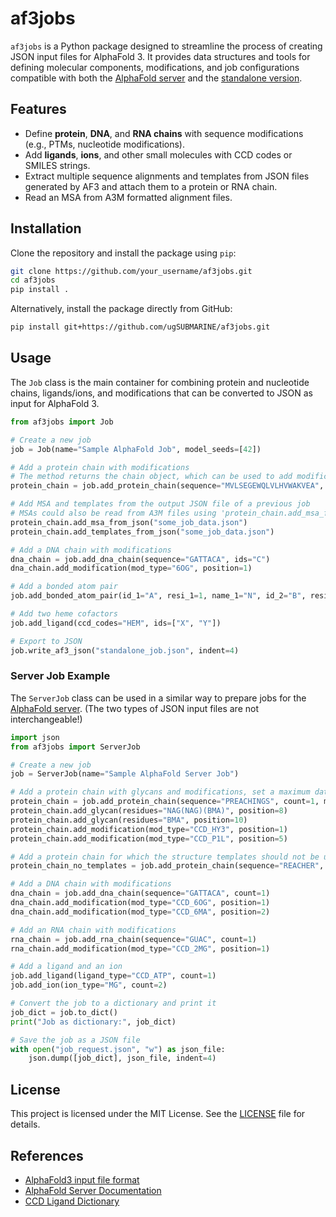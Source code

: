 # af3jobs

`af3jobs` is a Python package designed to streamline the process of creating JSON input files for AlphaFold 3.
It provides data structures and tools for defining molecular components, modifications, and job
configurations compatible with both the [AlphaFold server](https://alphafoldserver.com/welcome) and the [standalone version](https://github.com/google-deepmind/alphafold3).

## Features

- Define **protein**, **DNA**, and **RNA chains** with sequence modifications (e.g., PTMs, nucleotide modifications).
- Add **ligands**, **ions**, and other small molecules with CCD codes or SMILES strings.
- Extract multiple sequence alignments and templates from JSON files generated by AF3 and attach them to a protein
or RNA chain.
- Read an MSA from A3M formatted alignment files.

## Installation

Clone the repository and install the package using `pip`:

```bash
git clone https://github.com/your_username/af3jobs.git
cd af3jobs
pip install .
```

Alternatively, install the package directly from GitHub:

```bash
pip install git+https://github.com/ugSUBMARINE/af3jobs.git
```

## Usage

The `Job` class is the main container for combining protein and nucleotide chains, ligands/ions, and modifications
that can be converted to JSON as input for AlphaFold 3.

```python
from af3jobs import Job

# Create a new job
job = Job(name="Sample AlphaFold Job", model_seeds=[42])

# Add a protein chain with modifications
# The method returns the chain object, which can be used to add modifications, alignments, etc.
protein_chain = job.add_protein_chain(sequence="MVLSEGEWQLVLHVWAKVEA", count=2)

# Add MSA and templates from the output JSON file of a previous job
# MSAs could also be read from A3M files using 'protein_chain.add_msa_from_a3m("msa.a3m")'
protein_chain.add_msa_from_json("some_job_data.json")
protein_chain.add_templates_from_json("some_job_data.json")

# Add a DNA chain with modifications
dna_chain = job.add_dna_chain(sequence="GATTACA", ids="C")
dna_chain.add_modification(mod_type="6OG", position=1)

# Add a bonded atom pair
job.add_bonded_atom_pair(id_1="A", resi_1=1, name_1="N", id_2="B", resi_2=2, name_2="C")

# Add two heme cofactors
job.add_ligand(ccd_codes="HEM", ids=["X", "Y"])

# Export to JSON
job.write_af3_json("standalone_job.json", indent=4)
```

### Server Job Example

The `ServerJob` class can be used in a similar way to prepare jobs for the [AlphaFold server](https://alphafoldserver.com/welcome).
(The two types of JSON input files are not interchangeable!)

```python
import json
from af3jobs import ServerJob

# Create a new job
job = ServerJob(name="Sample AlphaFold Server Job")

# Add a protein chain with glycans and modifications, set a maximum date for the used template
protein_chain = job.add_protein_chain(sequence="PREACHINGS", count=1, max_template_date="2018-01-20")
protein_chain.add_glycan(residues="NAG(NAG)(BMA)", position=8)
protein_chain.add_glycan(residues="BMA", position=10)
protein_chain.add_modification(mod_type="CCD_HY3", position=1)
protein_chain.add_modification(mod_type="CCD_P1L", position=5)

# Add a protein chain for which the structure templates should not be used
protein_chain_no_templates = job.add_protein_chain(sequence="REACHER", count=1, use_structure_template=False)

# Add a DNA chain with modifications
dna_chain = job.add_dna_chain(sequence="GATTACA", count=1)
dna_chain.add_modification(mod_type="CCD_6OG", position=1)
dna_chain.add_modification(mod_type="CCD_6MA", position=2)

# Add an RNA chain with modifications
rna_chain = job.add_rna_chain(sequence="GUAC", count=1)
rna_chain.add_modification(mod_type="CCD_2MG", position=1)

# Add a ligand and an ion
job.add_ligand(ligand_type="CCD_ATP", count=1)
job.add_ion(ion_type="MG", count=2)

# Convert the job to a dictionary and print it
job_dict = job.to_dict()
print("Job as dictionary:", job_dict)

# Save the job as a JSON file
with open("job_request.json", "w") as json_file:
    json.dump([job_dict], json_file, indent=4)
```

## License

This project is licensed under the MIT License. See the [LICENSE](LICENSE) file for details.

## References

- [AlphaFold3 input file format](https://github.com/google-deepmind/alphafold3/blob/main/docs/input.md)
- [AlphaFold Server Documentation](https://github.com/google-deepmind/alphafold/blob/main/server/README.md)
- [CCD Ligand Dictionary](https://www.ebi.ac.uk/pdbe-srv/pdbechem/)
